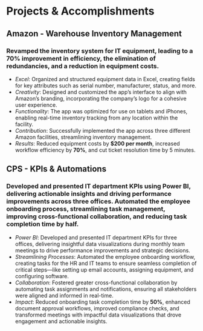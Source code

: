 # Projects & Accomplishments

## Amazon - Warehouse Inventory Management 

### Revamped the inventory system for IT equipment, leading to a 70% improvement in efficiency, the elimination of redundancies, and a reduction in equipment costs.

  - *Excel*:  Organized and structured equipment data in Excel, creating fields for key attributes such as serial number, manufacturer, status, and more.
  - *Creativity*:  Designed and customized the app’s interface to align with Amazon’s branding, incorporating the company’s logo for a cohesive user experience.
  - *Functionality*:  The app was optimized for use on tablets and iPhones, enabling real-time inventory tracking from any location within the facility.
  - *Contribution*:  Successfully implemented the app across three different Amazon facilities, streamlining inventory management.
  - *Results*:  Reduced equipment costs by **$200 per month**, increased workflow efficiency by **70%**, and cut ticket resolution time by 5 minutes.
  
## CPS - KPIs & Automations

### Developed and presented IT department KPIs using Power BI, delivering actionable insights and driving performance improvements across three offices. Automated the employee onboarding process, streamlining task management, improving cross-functional collaboration, and reducing task completion time by **half**.

- *Power BI*: Developed and presented IT department KPIs for three offices, delivering insightful data visualizations during monthly team meetings to drive performance improvements and strategic decisions.
- *Streamlining Processes*: Automated the employee onboarding workflow, creating tasks for the HR and IT teams to ensure seamless completion of critical steps—like setting up email accounts, assigning equipment, and configuring software.
- *Collaboration*: Fostered greater cross-functional collaboration by automating task assignments and notifications, ensuring all stakeholders were aligned and informed in real-time.
- *Impact*: Reduced onboarding task completion time by **50%**, enhanced document approval workflows, improved compliance checks, and transformed meetings with impactful data visualizations that drove engagement and actionable insights.
